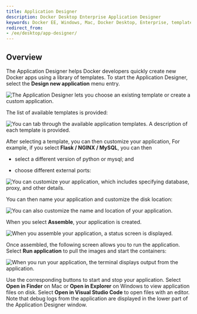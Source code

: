 ```yaml
---
title: Application Designer
description: Docker Desktop Enterprise Application Designer
keywords: Docker EE, Windows, Mac, Docker Desktop, Enterprise, templates, designer
redirect_from:
- /ee/desktop/app-designer/
---
```


## Overview

The Application Designer helps Docker developers quickly create new
Docker apps using a library of templates. To start the Application
Designer, select the **Design new application** menu entry.

![The Application Designer lets you choose an existing template or create a custom application.](/desktop/enterprise/images/app-design-start.png "Application Designer")

The list of available templates is provided:

![You can tab through the available application templates. A description of each template is provided.](/desktop/enterprise/images/app-design-choose.png "Available templates for application creation")

After selecting a template, you can then customize your application, For
example, if you select **Flask / NGINX / MySQL**, you can then

- select a different version of python or mysql; and

- choose different external ports:

![You can customize your application, which includes specifying database, proxy, and other details.](/desktop/enterprise/images/app-design-custom.png "Customizing your application")

You can then name your application and customize the disk location:

![You can also customize the name and location of your application.](/desktop/enterprise/images/app-design-custom2.png "Naming and specifying a location for your application")

When you select **Assemble**, your application is created.

![When you assemble your application, a status screen is displayed.](/desktop/enterprise/images/app-design-test.png "Assembling your application")

Once assembled, the following screen allows you to run the application. Select **Run application** to pull the images and start the containers:

![When you run your application, the terminal displays output from the application.](/desktop/enterprise/images/app-design-run.png "Running your application")

Use the corresponding buttons to start and stop your application. Select **Open in Finder** on Mac or **Open in Explorer** on Windows to
view application files on disk. Select **Open in Visual Studio Code** to open files with an editor. Note that debug logs from the application are displayed in the lower part of the Application Designer
window.
